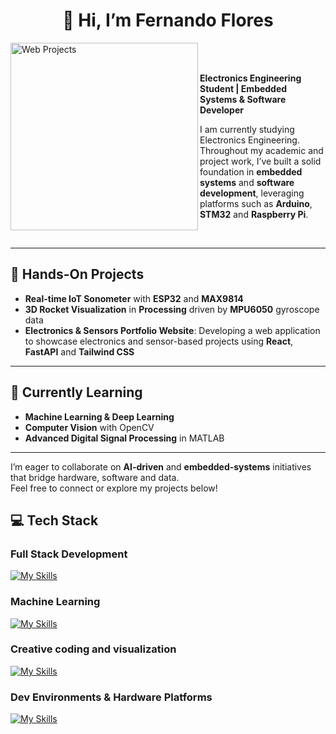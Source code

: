 <!-- Al inicio de tu README.md -->
<h1 align=center>👋 Hi, I’m Fernando Flores</h1>
<img
  src="https://i.postimg.cc/LXfnc9Ps/programacion-web.png"
  alt="Web Projects"
  width="300"
  align="left"
/>
<br/>
<br/>

**Electronics Engineering Student | Embedded Systems & Software Developer**

I am currently studying Electronics Engineering. Throughout my academic
and project work, I’ve built a solid foundation in **embedded systems** and
**software development**, leveraging platforms such as **Arduino**,
**STM32** and **Raspberry Pi**.

<br clear="left"/>


---

## 🚀 Hands-On Projects

- **Real-time IoT Sonometer** with **ESP32** and **MAX9814**  
- **3D Rocket Visualization** in **Processing** driven by **MPU6050** gyroscope data  
- **Electronics & Sensors Portfolio Website**: Developing a web application to showcase electronics and sensor-based projects using **React**, **FastAPI** and **Tailwind CSS**  

---

## 🔭 Currently Learning

- **Machine Learning & Deep Learning**  
- **Computer Vision** with OpenCV  
- **Advanced Digital Signal Processing** in MATLAB

---

I’m eager to collaborate on **AI-driven** and **embedded-systems** initiatives that bridge hardware, software and data.  
Feel free to connect or explore my projects below!

## 💻 Tech Stack

### Full Stack Development

[![My Skills](https://skillicons.dev/icons?i=c,cpp,py,html,css,js,ts,react,vite,tailwind,fastapi,nodejs,git,github,docker,vercel,netlify,mysql,postgres,sqlite&perline=10)](https://skillicons.dev)

### Machine Learning

[![My Skills](https://skillicons.dev/icons?i=sklearn,pytorch,opencv,tensorflow,anaconda&perline=6)](https://skillicons.dev)

### Creative coding and visualization

[![My Skills](https://skillicons.dev/icons?i=processing,p5js,ai,ps&perline=6)](https://skillicons.dev)

### Dev Environments & Hardware Platforms

[![My Skills](https://skillicons.dev/icons?i=vscode,arduino,raspberrypi,matlab,autocad,notion,discord.md&perline=12)](https://skillicons.dev)



